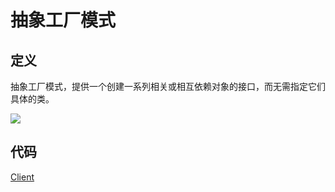 # 抽象工厂模式

## 定义

抽象工厂模式，提供一个创建一系列相关或相互依赖对象的接口，而无需指定它们具体的类。

![](https://technotes.oss-cn-shenzhen.aliyuncs.com/2023/202305102158054.png)

## 代码

[Client](Client.java)